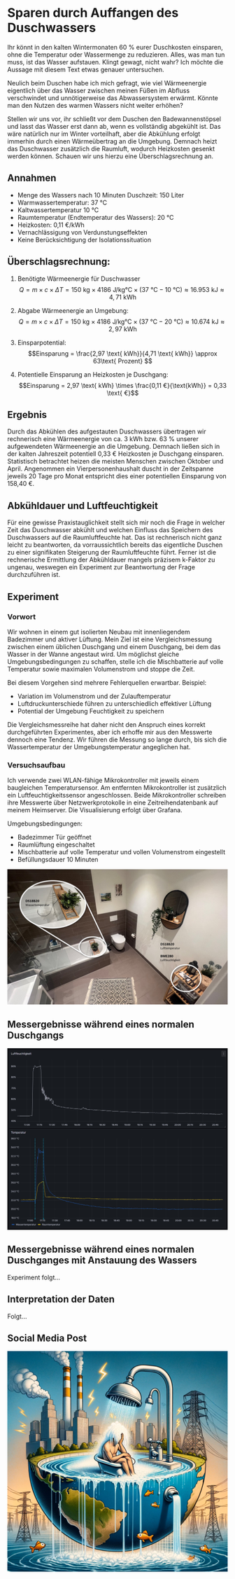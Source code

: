 # Sparen durch Auffangen des Duschwassers

Ihr könnt in den kalten Wintermonaten 60 % eurer Duschkosten einsparen, ohne die Temperatur oder Wassermenge zu reduzieren. Alles, was man tun muss, ist das Wasser aufstauen. Klingt gewagt, nicht wahr? Ich möchte die Aussage mit diesem Text etwas genauer untersuchen.

Neulich beim Duschen habe ich mich gefragt, wie viel Wärmeenergie eigentlich über das Wasser zwischen meinen Füßen im Abfluss verschwindet und unnötigerweise das Abwassersystem erwärmt. Könnte man den Nutzen des warmen Wassers nicht weiter erhöhen?

Stellen wir uns vor, ihr schließt vor dem Duschen den Badewannenstöpsel und lasst das Wasser erst dann ab, wenn es vollständig abgekühlt ist. Das wäre natürlich nur im Winter vorteilhaft, aber die Abkühlung erfolgt immerhin durch einen Wärmeübertrag an die Umgebung. Demnach heizt das Duschwasser zusätzlich die Raumluft, wodurch Heizkosten gesenkt werden können. Schauen wir uns hierzu eine Überschlagsrechnung an.

## Annahmen

- Menge des Wassers nach 10 Minuten Duschzeit: 150 Liter
- Warmwassertemperatur: 37 °C
- Kaltwassertemperatur 10 °C
- Raumtemperatur (Endtemperatur des Wassers): 20 °C
- Heizkosten: 0,11 €/kWh
- Vernachlässigung von Verdunstungseffekten
- Keine Berücksichtigung der Isolationssituation

## Überschlagsrechnung:

1. Benötigte Wärmeenergie für Duschwasser
   $$Q = m \times c \times ΔT = 150 \text{ kg} \times 4186 \text{ J/kg°C} \times (37\text{ °C} - 10\text{ °C}) \approx 16.953 \text{ kJ} \approx 4,71 \text{ kWh}$$

1. Abgabe Wärmeenergie an Umgebung:
   $$Q = m \times c \times ΔT = 150 \text{ kg} \times 4186 \text{ J/kg°C} \times (37\text{ °C} - 20\text{ °C}) \approx 10.674 \text{ kJ} \approx 2,97 \text{ kWh}$$

1. Einsparpotential:
   $$Einsparung = \frac{2,97 \text{ kWh}}{4,71 \text{ kWh}} \approx 63\text{ Prozent} $$

1. Potentielle Einsparung an Heizkosten je Duschgang:
   $$Einsparung = 2,97 \text{ kWh} \times \frac{0,11 €}{\text{kWh}} = 0,33 \text{ €}$$

## Ergebnis

Durch das Abkühlen des aufgestauten Duschwassers übertragen wir rechnerisch eine Wärmeenergie von ca. 3 kWh bzw. 63 % unserer aufgewendeten Wärmeenergie an die Umgebung. Demnach ließen sich in der kalten Jahreszeit potentiell 0,33 € Heizkosten je Duschgang einsparen. Statistisch betrachtet heizen die meisten Menschen zwischen Oktober und April. Angenommen ein Vierpersonenhaushalt duscht in der Zeitspanne jeweils 20 Tage pro Monat entspricht dies einer potentiellen Einsparung von 158,40 €.

## Abkühldauer und Luftfeuchtigkeit

Für eine gewisse Praxistauglichkeit stellt sich mir noch die Frage in welcher Zeit das Duschwasser abkühlt und welchen Einfluss das Speichern des Duschwassers auf die Raumluftfeuchte hat. Das ist rechnerisch nicht ganz leicht zu beantworten, da vorraussichtlich bereits das eigentliche Duschen zu einer signifikaten Steigerung der Raumluftfeuchte führt. Ferner ist die rechnerische Ermittlung der Abkühldauer mangels präzisem k-Faktor zu ungenau, weswegen ein Experiment zur Beantwortung der Frage durchzuführen ist.

## Experiment

### Vorwort

Wir wohnen in einem gut isolierten Neubau mit innenliegendem Badezimmer und aktiver Lüftung. Mein Ziel ist eine Vergleichsmessung zwischen einem üblichen Duschgang und einem Duschgang, bei dem das Wasser in der Wanne angestaut wird. Um möglichst gleiche Umgebungsbedingungen zu schaffen, stelle ich die Mischbatterie auf volle Temperatur sowie maximalen Volumenstrom und stoppe die Zeit.

Bei diesem Vorgehen sind mehrere Fehlerquellen erwartbar. Beispiel:

- Variation im Volumenstrom und der Zulauftemperatur
- Luftdruckunterschiede führen zu unterschiedlich effektiver Lüftung
- Potential der Umgebung Feuchtigkeit zu speichern

Die Vergleichsmessreihe hat daher nicht den Anspruch eines korrekt durchgeführten Experimentes, aber ich erhoffe mir aus den Messwerte dennoch eine Tendenz. Wir führen die Messung so lange durch, bis sich die Wassertemperatur der Umgebungstemperatur angeglichen hat.

### Versuchsaufbau

Ich verwende zwei WLAN-fähige Mikrokontroller mit jeweils einem baugleichen Temperatursensor. Am entfernten Mikrokontroller ist zusätzlich ein Luftfeuchtigkeitssensor angeschlossen. Beide Mikrokontroller schreiben ihre Messwerte über Netzwerkprotokolle in eine Zeitreihendatenbank auf meinem Heimserver. Die Visualisierung erfolgt über Grafana.

Umgebungsbedingungen:

- Badezimmer Tür geöffnet
- Raumlüftung eingeschaltet
- Mischbatterie auf volle Temperatur und vollen Volumenstrom eingestellt
- Befüllungsdauer 10 Minuten

![Bild zeigt Versuchsaufbau](images/versuchsaufbau.jpg)

## Messergebnisse während eines normalen Duschgangs

![Bild zeigt erstes Experiment](measurements/experiment1.jpg)

## Messergebnisse während eines normalen Duschganges mit Anstauung des Wassers

Experiment folgt...

## Interpretation der Daten

Folgt...

## Social Media Post

![Bild zeigt Social Media Banner](images/titelbild.webp)
